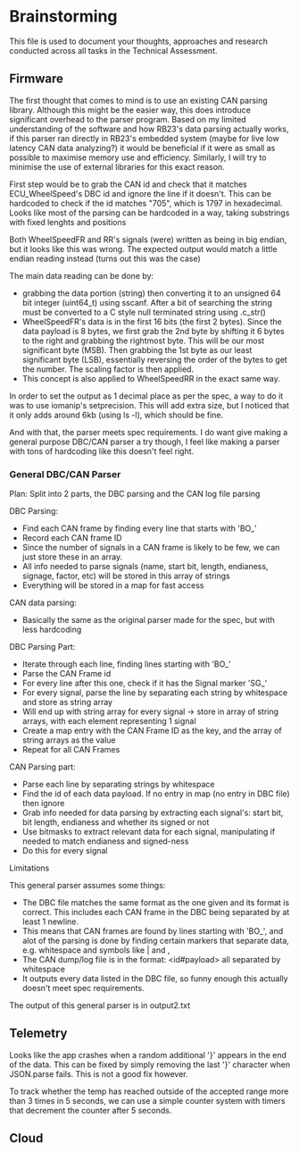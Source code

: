 # Brainstorming

This file is used to document your thoughts, approaches and research conducted across all tasks in the Technical Assessment.

## Firmware

The first thought that comes to mind is to use an existing CAN parsing library. Although this might be the easier way, this does introduce significant
overhead to the parser program. Based on my limited understanding of the software and how RB23's data parsing actually works, if this parser ran directly
in RB23's embedded system (maybe for live low latency CAN data analyzing?) it would be beneficial if it were as small as possible to maximise memory use and efficiency.
Similarly, I will try to minimise the use of external libraries for this exact reason.

First step would be to grab the CAN id and check that it matches ECU_WheelSpeed's DBC id and ignore the line if it doesn't. This can be hardcoded to check if the id matches "705",
which is 1797 in hexadecimal. Looks like most of the parsing can be hardcoded in a way, taking substrings with fixed lenghts and positions

Both WheelSpeedFR and RR's signals (were) written as being in big endian, but it looks like this was wrong. The expected output would match a little endian reading instead (turns out this was the case)

The main data reading can be done by:
- grabbing the data portion (string) then converting it to an unsigned 64 bit integer (uint64_t) using sscanf. After a bit of searching the string must be converted to a C style null terminated
string using .c_str()
- WheelSpeedFR's data is in the first 16 bits (the first 2 bytes). Since the data payload is 8 bytes, we first grab the 2nd byte by shifting it 6 bytes to the right and grabbing the
rightmost byte. This will be our most significant byte (MSB). Then grabbing the 1st byte as our least significant byte (LSB), essentially reversing the order of the bytes to get the number.
The scaling factor is then applied.
- This concept is also applied to WheelSpeedRR in the exact same way.

In order to set the output as 1 decimal place as per the spec, a way to do it was to use iomanip's setprecision. This will add extra size, but I noticed that it only adds around 6kb (using ls -l), 
which should be fine. 

And with that, the parser meets spec requirements. I do want give making a general purpose DBC/CAN parser a try though, I feel like making a parser with tons of hardcoding like this doesn't feel right.

### General DBC/CAN Parser

Plan:
Split into 2 parts, the DBC parsing and the CAN log file parsing

DBC Parsing:
- Find each CAN frame by finding every line that starts with 'BO_'
- Record each CAN frame ID
- Since the number of signals in a CAN frame is likely to be few, we can just store these in an array.
- All info needed to parse signals (name, start bit, length, endianess, signage, factor, etc) will be stored in this array of strings
- Everything will be stored in a map for fast access

CAN data parsing:
- Basically the same as the original parser made for the spec, but with less hardcoding

DBC Parsing Part:
- Iterate through each line, finding lines starting with 'BO_'
- Parse the CAN Frame id 
- For every line after this one, check if it has the Signal marker 'SG_'
- For every signal, parse the line by separating each string by whitespace and store as string array
- Will end up with string array for every signal -> store in array of string arrays, with each element representing 1 signal
- Create a map entry with the CAN Frame ID as the key, and the array of string arrays as the value
- Repeat for all CAN Frames

CAN Parsing part:
- Parse each line by separating strings by whitespace
- Find the id of each data payload. If no entry in map (no entry in DBC file) then ignore
- Grab info needed for data parsing by extracting each signal's: start bit, bit length, endianess and whether its signed or not
- Use bitmasks to extract relevant data for each signal, manipulating if needed to match endianess and signed-ness
- Do this for every signal

Limitations

This general parser assumes some things:
- The DBC file matches the same format as the one given and its format is correct. This includes each CAN frame in the DBC being separated by at least 1 newline. 
- This means that CAN frames are found by lines starting with 'BO_', and alot of the parsing is done by finding certain markers
that separate data, e.g. whitespace and symbols like | and ,
- The CAN dump/log file is in the format: <timestamp> <interface> <id#payload> all separated by whitespace
- It outputs every data listed in the DBC file, so funny enough this actually doesn't meet spec requirements.

The output of this general parser is in output2.txt

## Telemetry

Looks like the app crashes when a random additional '}' appears in the end of the data. This can be fixed by simply removing the last '}' character
when JSON.parse fails. This is not a good fix however.

To track whether the temp has reached outside of the accepted range more than 3 times in 5 seconds, we can use a simple counter system with
timers that decrement the counter after 5 seconds.

## Cloud